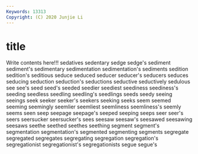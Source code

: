 ```yaml
---
Keywords: 13313
Copyright: (C) 2020 Junjie Li
---
```


# title

Write contents here!!!
sedatives 
sedentary
sedge 
sedge's 
sediment 
sediment's 
sedimentary 
sedimentation 
sedimentation's 
sediments 
sedition 
sedition's
seditious 
seduce 
seduced 
seducer 
seducer's 
seducers 
seduces 
seducing 
seduction 
seduction's
seductions 
seductive 
seductively 
sedulous 
see 
see's 
seed 
seed's 
seeded 
seedier
seediest 
seediness 
seediness's 
seeding 
seedless 
seedling 
seedling's 
seedlings 
seeds 
seedy
seeing 
seeings 
seek 
seeker 
seeker's 
seekers 
seeking 
seeks 
seem 
seemed
seeming 
seemingly 
seemlier 
seemliest 
seemliness 
seemliness's 
seemly 
seems 
seen 
seep
seepage 
seepage's 
seeped 
seeping 
seeps 
seer 
seer's 
seers 
seersucker 
seersucker's
sees 
seesaw 
seesaw's 
seesawed 
seesawing 
seesaws 
seethe 
seethed 
seethes 
seething
segment 
segment's 
segmentation 
segmentation's 
segmented 
segmenting 
segments 
segregate 
segregated 
segregates
segregating 
segregation 
segregation's 
segregationist 
segregationist's 
segregationists 
segue 
segue's 

